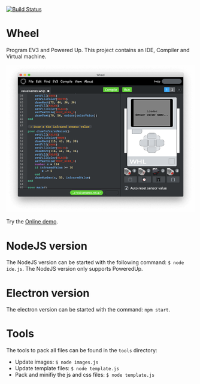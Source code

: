 [![Build Status](https://travis-ci.org/ArnoVanDerVegt/wheel.svg?branch=master)](https://travis-ci.org/ArnoVanDerVegt/wheel)

# Wheel
Program EV3 and Powered Up.
This project contains an IDE, Compiler and Virtual machine.

<img src="images/screenshot03.png"/>

Try the [Online demo](http://arnovandervegt.github.io/wheel/site/ide/ide.html).

# NodeJS version

The NodeJS version can be started with the following command: `$ node ide.js`.
The NodeJS version only supports PoweredUp.

# Electron version

The electron version can be started with the command: `npm start`.

# Tools

The tools to pack all files can be found in the `tools` directory:

* Update images: `$ node images.js`
* Update template files: `$ node template.js`
* Pack and minifiy the js and css files: `$ node template.js`
